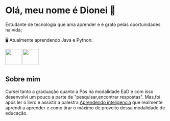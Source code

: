 # Olá, meu nome é Dionei 👋
  Estudante de tecnologia que ama aprender e é grato pelas oportunidades na vida;
 
  🖥️ Atualmente aprendendo Java e Python:


 <img width='50' heigth='50' src="https://cdn.jsdelivr.net/gh/devicons/devicon/icons/java/java-original.svg" />   <img width='50' heigth='50' src="https://cdn.jsdelivr.net/gh/devicons/devicon/icons/python/python-original.svg" />
 
 ## Sobre mim
Cursei tanto a graduação quanto a Pós na modalidade EaD e com isso desenvolvi um pouco a parte de "pesquisar,encontrar respostas".
 Mas,foi após ler o livro e assistir a palestra [Aprendendo inteligencia](https://www.youtube.com/watch?v=RlSCoYwnxr4) que realmente aprendi a aprender e como tirar o máximo  de proveito dessa modalidade de educação.
 

            
          
           
          
          
          

